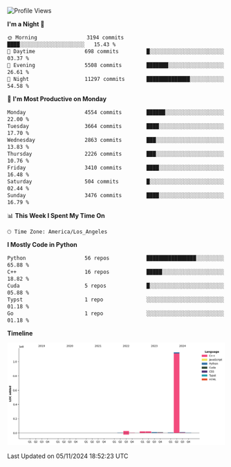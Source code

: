 <!--START_SECTION:waka-->
![Profile Views](http://img.shields.io/badge/Profile%20Views-31-blue)

**I'm a Night 🦉** 

```text
🌞 Morning                3194 commits        ████░░░░░░░░░░░░░░░░░░░░░   15.43 % 
🌆 Daytime                698 commits         █░░░░░░░░░░░░░░░░░░░░░░░░   03.37 % 
🌃 Evening                5508 commits        ███████░░░░░░░░░░░░░░░░░░   26.61 % 
🌙 Night                  11297 commits       ██████████████░░░░░░░░░░░   54.58 % 
```
📅 **I'm Most Productive on Monday** 

```text
Monday                   4554 commits        ██████░░░░░░░░░░░░░░░░░░░   22.00 % 
Tuesday                  3664 commits        ████░░░░░░░░░░░░░░░░░░░░░   17.70 % 
Wednesday                2863 commits        ███░░░░░░░░░░░░░░░░░░░░░░   13.83 % 
Thursday                 2226 commits        ███░░░░░░░░░░░░░░░░░░░░░░   10.76 % 
Friday                   3410 commits        ████░░░░░░░░░░░░░░░░░░░░░   16.48 % 
Saturday                 504 commits         █░░░░░░░░░░░░░░░░░░░░░░░░   02.44 % 
Sunday                   3476 commits        ████░░░░░░░░░░░░░░░░░░░░░   16.79 % 
```


📊 **This Week I Spent My Time On** 

```text
🕑︎ Time Zone: America/Los_Angeles
```

**I Mostly Code in Python** 

```text
Python                   56 repos            ████████████████░░░░░░░░░   65.88 % 
C++                      16 repos            █████░░░░░░░░░░░░░░░░░░░░   18.82 % 
Cuda                     5 repos             █░░░░░░░░░░░░░░░░░░░░░░░░   05.88 % 
Typst                    1 repo              ░░░░░░░░░░░░░░░░░░░░░░░░░   01.18 % 
Go                       1 repo              ░░░░░░░░░░░░░░░░░░░░░░░░░   01.18 % 
```



**Timeline**

![Lines of Code chart](https://raw.githubusercontent.com/dwxrycb123/dwxrycb123/main/assets/bar_graph.png)


 Last Updated on 05/11/2024 18:52:23 UTC
<!--END_SECTION:waka-->
